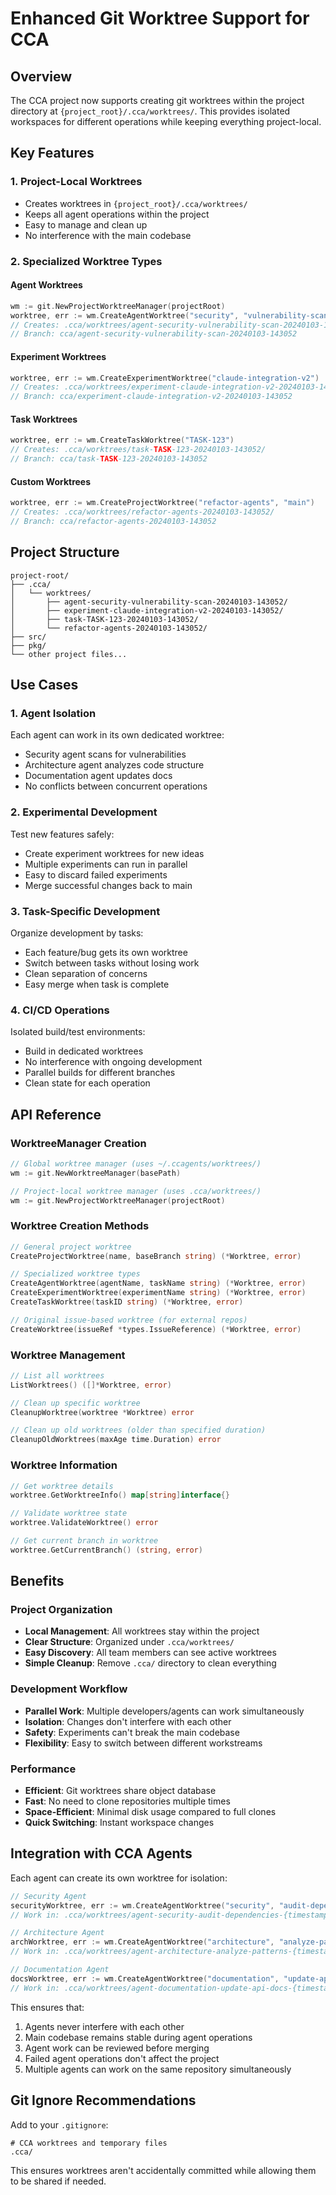 # Enhanced Git Worktree Support for CCA

## Overview

The CCA project now supports creating git worktrees within the project directory at `{project_root}/.cca/worktrees/`. This provides isolated workspaces for different operations while keeping everything project-local.

## Key Features

### 1. Project-Local Worktrees
- Creates worktrees in `{project_root}/.cca/worktrees/`
- Keeps all agent operations within the project
- Easy to manage and clean up
- No interference with the main codebase

### 2. Specialized Worktree Types

#### Agent Worktrees
```go
wm := git.NewProjectWorktreeManager(projectRoot)
worktree, err := wm.CreateAgentWorktree("security", "vulnerability-scan")
// Creates: .cca/worktrees/agent-security-vulnerability-scan-20240103-143052/
// Branch: cca/agent-security-vulnerability-scan-20240103-143052
```

#### Experiment Worktrees
```go
worktree, err := wm.CreateExperimentWorktree("claude-integration-v2")
// Creates: .cca/worktrees/experiment-claude-integration-v2-20240103-143052/
// Branch: cca/experiment-claude-integration-v2-20240103-143052
```

#### Task Worktrees
```go
worktree, err := wm.CreateTaskWorktree("TASK-123")
// Creates: .cca/worktrees/task-TASK-123-20240103-143052/
// Branch: cca/task-TASK-123-20240103-143052
```

#### Custom Worktrees
```go
worktree, err := wm.CreateProjectWorktree("refactor-agents", "main")
// Creates: .cca/worktrees/refactor-agents-20240103-143052/
// Branch: cca/refactor-agents-20240103-143052
```

## Project Structure

```
project-root/
├── .cca/
│   └── worktrees/
│       ├── agent-security-vulnerability-scan-20240103-143052/
│       ├── experiment-claude-integration-v2-20240103-143052/
│       ├── task-TASK-123-20240103-143052/
│       └── refactor-agents-20240103-143052/
├── src/
├── pkg/
└── other project files...
```

## Use Cases

### 1. Agent Isolation
Each agent can work in its own dedicated worktree:
- Security agent scans for vulnerabilities
- Architecture agent analyzes code structure  
- Documentation agent updates docs
- No conflicts between concurrent operations

### 2. Experimental Development
Test new features safely:
- Create experiment worktrees for new ideas
- Multiple experiments can run in parallel
- Easy to discard failed experiments
- Merge successful changes back to main

### 3. Task-Specific Development
Organize development by tasks:
- Each feature/bug gets its own worktree
- Switch between tasks without losing work
- Clean separation of concerns
- Easy merge when task is complete

### 4. CI/CD Operations
Isolated build/test environments:
- Build in dedicated worktrees
- No interference with ongoing development
- Parallel builds for different branches
- Clean state for each operation

## API Reference

### WorktreeManager Creation
```go
// Global worktree manager (uses ~/.ccagents/worktrees/)
wm := git.NewWorktreeManager(basePath)

// Project-local worktree manager (uses .cca/worktrees/)
wm := git.NewProjectWorktreeManager(projectRoot)
```

### Worktree Creation Methods
```go
// General project worktree
CreateProjectWorktree(name, baseBranch string) (*Worktree, error)

// Specialized worktree types
CreateAgentWorktree(agentName, taskName string) (*Worktree, error)
CreateExperimentWorktree(experimentName string) (*Worktree, error)
CreateTaskWorktree(taskID string) (*Worktree, error)

// Original issue-based worktree (for external repos)
CreateWorktree(issueRef *types.IssueReference) (*Worktree, error)
```

### Worktree Management
```go
// List all worktrees
ListWorktrees() ([]*Worktree, error)

// Clean up specific worktree
CleanupWorktree(worktree *Worktree) error

// Clean up old worktrees (older than specified duration)
CleanupOldWorktrees(maxAge time.Duration) error
```

### Worktree Information
```go
// Get worktree details
worktree.GetWorktreeInfo() map[string]interface{}

// Validate worktree state
worktree.ValidateWorktree() error

// Get current branch in worktree
worktree.GetCurrentBranch() (string, error)
```

## Benefits

### Project Organization
- **Local Management**: All worktrees stay within the project
- **Clear Structure**: Organized under `.cca/worktrees/`
- **Easy Discovery**: All team members can see active worktrees
- **Simple Cleanup**: Remove `.cca/` directory to clean everything

### Development Workflow
- **Parallel Work**: Multiple developers/agents can work simultaneously
- **Isolation**: Changes don't interfere with each other
- **Safety**: Experiments can't break the main codebase
- **Flexibility**: Easy to switch between different workstreams

### Performance
- **Efficient**: Git worktrees share object database
- **Fast**: No need to clone repositories multiple times
- **Space-Efficient**: Minimal disk usage compared to full clones
- **Quick Switching**: Instant workspace changes

## Integration with CCA Agents

Each agent can create its own worktree for isolation:

```go
// Security Agent
securityWorktree, err := wm.CreateAgentWorktree("security", "audit-dependencies")
// Work in: .cca/worktrees/agent-security-audit-dependencies-{timestamp}/

// Architecture Agent  
archWorktree, err := wm.CreateAgentWorktree("architecture", "analyze-patterns")
// Work in: .cca/worktrees/agent-architecture-analyze-patterns-{timestamp}/

// Documentation Agent
docsWorktree, err := wm.CreateAgentWorktree("documentation", "update-api-docs")
// Work in: .cca/worktrees/agent-documentation-update-api-docs-{timestamp}/
```

This ensures that:
1. Agents never interfere with each other
2. Main codebase remains stable during agent operations
3. Agent work can be reviewed before merging
4. Failed agent operations don't affect the project
5. Multiple agents can work on the same repository simultaneously

## Git Ignore Recommendations

Add to your `.gitignore`:
```
# CCA worktrees and temporary files
.cca/
```

This ensures worktrees aren't accidentally committed while allowing them to be shared if needed.